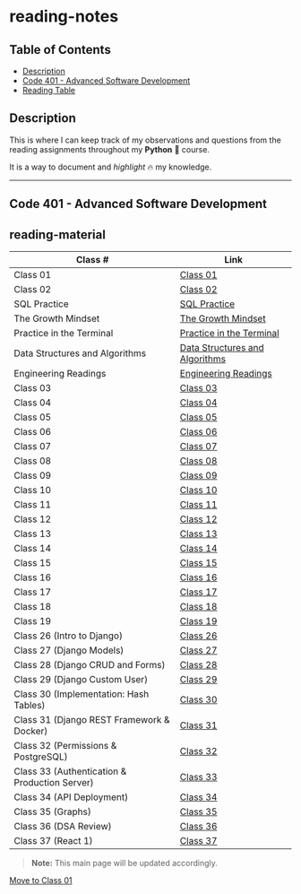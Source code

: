# reading-notes

## Table of Contents

- [Description](#description)
- [Code 401 - Advanced Software Development](#code-401---advanced-software-development)
- [Reading Table](#reading-material)

## Description

This is where I can keep track of my observations and questions from the reading assignments throughout my **Python** 🐍 course.

It is a way to document and *highlight* 🔥 my knowledge.

___

## Code 401 - Advanced Software Development

## reading-material

| Class #      | Link |
| ----------- | ----------- |
| Class 01     | [Class 01](./Class01.md) |
| Class 02     | [Class 02](./Class02.md) |
| SQL Practice | [SQL Practice](./SQLPractice.md) |
| The Growth Mindset | [The Growth Mindset](./TheGrowthMindset.md) |
| Practice in the Terminal | [Practice in the Terminal](./PracticeInTheTerminal.md) |
| Data Structures and Algorithms | [Data Structures and Algorithms](./DataStructuresAndAlgorithms.md) |
| Engineering Readings | [Engineering Readings](./EngineeringReadings.md) |
| Class 03     | [Class 03](./Class03.md) |
| Class 04     | [Class 04](./Class04.md) |
| Class 05     | [Class 05](./Class05.md) |
| Class 06     | [Class 06](./Class06.md) |
| Class 07     | [Class 07](./Class07.md) |
| Class 08     | [Class 08](./Class08.md) |
| Class 09     | [Class 09](./Class09.md) |
| Class 10     | [Class 10](./Class10.md) |
| Class 11     | [Class 11](./Class11.md) |
| Class 12     | [Class 12](./Class12.md) |
| Class 13     | [Class 13](./Class13.md) |
| Class 14     | [Class 14](./Class14.md) |
| Class 15     | [Class 15](./Class15.md) |
| Class 16     | [Class 16](./Class16.md) |
| Class 17     | [Class 17](./Class17.md) |
| Class 18     | [Class 18](./Class18.md) |
| Class 19     | [Class 19](./Class19.md) |
| Class 26 (Intro to Django)     | [Class 26](./Class26.md) |
| Class 27 (Django Models)       | [Class 27](./Class27.md) |
| Class 28 (Django CRUD and Forms)       | [Class 28](./Class28.md) |
| Class 29 (Django Custom User)       | [Class 29](./Class29.md) |
| Class 30 (Implementation: Hash Tables)       | [Class 30](./Class30.md) |
| Class 31 (Django REST Framework & Docker)       | [Class 31](./Class31.md) |
| Class 32 (Permissions & PostgreSQL)       | [Class 32](./Class32.md) |
| Class 33 (Authentication & Production Server)       | [Class 33](./Class33.md) |
| Class 34 (API Deployment)       | [Class 34](./Class34.md) |
| Class 35 (Graphs)       | [Class 35](./Class35.md) |
| Class 36 (DSA Review)       | [Class 36](./Class36.md) |
| Class 37 (React 1)       | [Class 37](./Class37.md) |

> **Note:** This main page will be updated accordingly.

[Move to Class 01](./Class01.md)

